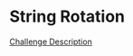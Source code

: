 String Rotation
===============

[Challenge Description](https://www.codeeval.com/open_challenges/76)